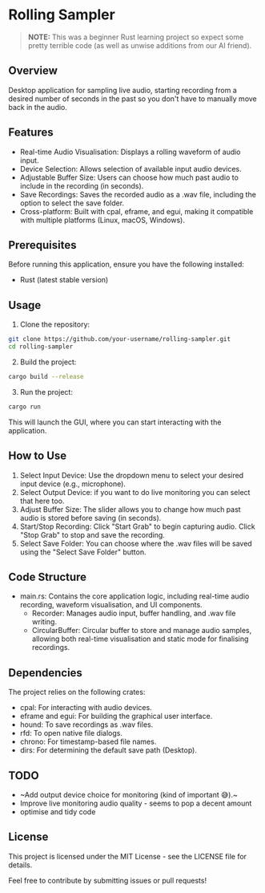 # Rolling Sampler

> **NOTE:** This was a beginner Rust learning project so expect some pretty terrible code (as well as unwise additions from our AI friend).

## Overview
Desktop application for sampling live audio, starting recording from a desired number of seconds in the past so you don't have to manually move back in the audio. 

## Features
- Real-time Audio Visualisation: Displays a rolling waveform of audio input.
- Device Selection: Allows selection of available input audio devices.
- Adjustable Buffer Size: Users can choose how much past audio to include in the recording (in seconds).
- Save Recordings: Saves the recorded audio as a .wav file, including the option to select the save folder.
- Cross-platform: Built with cpal, eframe, and egui, making it compatible with multiple platforms (Linux, macOS, Windows).

## Prerequisites
Before running this application, ensure you have the following installed:
- Rust (latest stable version)

## Usage
1. Clone the repository:
```bash
git clone https://github.com/your-username/rolling-sampler.git
cd rolling-sampler
```
2. Build the project:
```bash
cargo build --release
```
3. Run the project:
```bash
cargo run
```
This will launch the GUI, where you can start interacting with the application.

## How to Use
1. Select Input Device: Use the dropdown menu to select your desired input device (e.g., microphone).
1. Select Output Device: if you want to do live monitoring you can select that here too.
2. Adjust Buffer Size: The slider allows you to change how much past audio is stored before saving (in seconds).
3. Start/Stop Recording: Click "Start Grab" to begin capturing audio. Click "Stop Grab" to stop and save the recording.
4. Select Save Folder: You can choose where the .wav files will be saved using the "Select Save Folder" button.

## Code Structure
- main.rs: Contains the core application logic, including real-time audio recording, waveform visualisation, and UI components.
    - Recorder: Manages audio input, buffer handling, and .wav file writing.
    - CircularBuffer: Circular buffer to store and manage audio samples, allowing both real-time visualisation and static mode for finalising recordings.

## Dependencies
The project relies on the following crates:
- cpal: For interacting with audio devices.
- eframe and egui: For building the graphical user interface.
- hound: To save recordings as .wav files.
- rfd: To open native file dialogs.
- chrono: For timestamp-based file names.
- dirs: For determining the default save path (Desktop).

## TODO
- ~Add output device choice for monitoring (kind of important 😅).~
- Improve live monitoring audio quality - seems to pop a decent amount
- optimise and tidy code

## License
This project is licensed under the MIT License - see the LICENSE file for details.

Feel free to contribute by submitting issues or pull requests!
